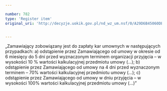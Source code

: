 ```yaml
---

number: 782
type: 'Register item'
original_uri: 'http://decyzje.uokik.gov.pl/nd_wz_um.nsf/0/A29D6B45060DE43EC12572DD003296BA?OpenDocument'


---
```


„Zamawiający zobowiązany jest do zapłaty kar umownych w następujących przypadkach: a) odstąpienie przez Zamawiającego od umowy w okresie od 6 miesięcy do 5 dni przed wyznaczonym terminem organizacji przyjęcia – w wysokości 10 % wartości kalkulacyjnej przedmiotu umowy (...); b) odstąpienie przez Zamawiającego od umowy na 4 dni przed wyznaczonym terminem – 70% wartości kalkulacyjnej przedmiotu umowy (...); c) odstąpienie przez Zamawiającego od umowy w dniu przyjęcia – w wysokości 100% wartości kalkulacyjnej przedmiotu umowy (...)”
